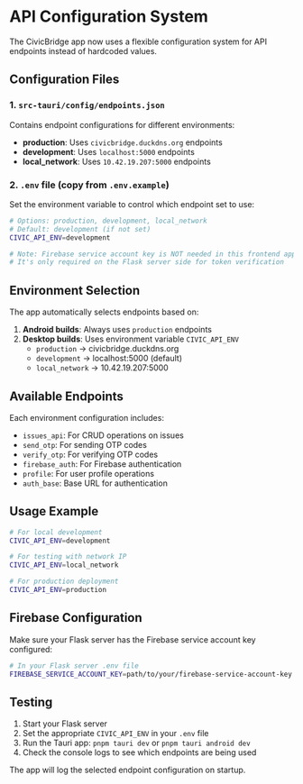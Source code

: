 # API Configuration System

The CivicBridge app now uses a flexible configuration system for API endpoints instead of hardcoded values.

## Configuration Files

### 1. `src-tauri/config/endpoints.json`
Contains endpoint configurations for different environments:
- **production**: Uses `civicbridge.duckdns.org` endpoints
- **development**: Uses `localhost:5000` endpoints  
- **local_network**: Uses `10.42.19.207:5000` endpoints

### 2. `.env` file (copy from `.env.example`)
Set the environment variable to control which endpoint set to use:

```bash
# Options: production, development, local_network
# Default: development (if not set)
CIVIC_API_ENV=development

# Note: Firebase service account key is NOT needed in this frontend app
# It's only required on the Flask server side for token verification
```

## Environment Selection

The app automatically selects endpoints based on:

1. **Android builds**: Always uses `production` endpoints
2. **Desktop builds**: Uses environment variable `CIVIC_API_ENV`
   - `production` → civicbridge.duckdns.org
   - `development` → localhost:5000 (default)
   - `local_network` → 10.42.19.207:5000

## Available Endpoints

Each environment configuration includes:
- `issues_api`: For CRUD operations on issues
- `send_otp`: For sending OTP codes
- `verify_otp`: For verifying OTP codes  
- `firebase_auth`: For Firebase authentication
- `profile`: For user profile operations
- `auth_base`: Base URL for authentication

## Usage Example

```bash
# For local development
CIVIC_API_ENV=development

# For testing with network IP
CIVIC_API_ENV=local_network  

# For production deployment
CIVIC_API_ENV=production
```

## Firebase Configuration

Make sure your Flask server has the Firebase service account key configured:

```bash
# In your Flask server .env file
FIREBASE_SERVICE_ACCOUNT_KEY=path/to/your/firebase-service-account-key.json
```

## Testing

1. Start your Flask server
2. Set the appropriate `CIVIC_API_ENV` in your `.env` file
3. Run the Tauri app: `pnpm tauri dev` or `pnpm tauri android dev`
4. Check the console logs to see which endpoints are being used

The app will log the selected endpoint configuration on startup.